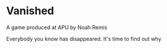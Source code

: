 # Vanished

A game produced at APU by Noah Remis

Everybody you know has disappeared. It's time to find out why
